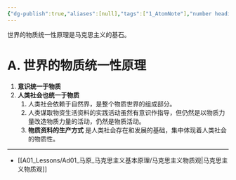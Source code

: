 ```yaml
---
{"dg-publish":true,"aliases":[null],"tags":["1_AtomNote"],"number headings":"auto, first-level 1, max 6, A.1.","Created-Date":"2024-01-03 21:42:31","Modified-Date":"2024-04-18 11:53:17","permalink":"/A01_Lessons/Ad01_马原_马克思主义基本原理/世界的物质统一性原理/","dgPassFrontmatter":true}
---
```




世界的物质统一性原理是马克思主义的基石。


# A. 世界的物质统一性原理

1. **意识统一于物质**
2. **人类社会也统一于物质**
	1. 人类社会依赖于自然界，是整个物质世界的组成部分。
	2. 人类谋取物资生活资料的实践活动虽然有意识作指导，但仍然是以物质力量改造物质力量的活动，仍然是物质活动。
	3. **物质资料的生产方式** 是人类社会存在和发展的基础，集中体现着人类社会的物质性。




---
- [[A01_Lessons/Ad01_马原_马克思主义基本原理/马克思主义物质观\|马克思主义物质观]]